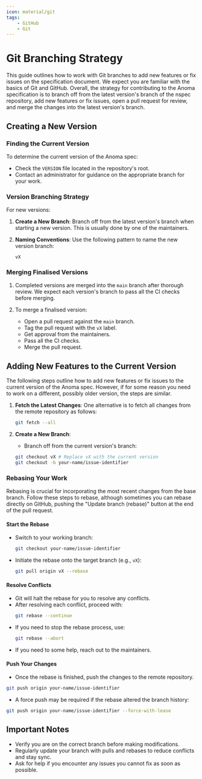 ```yaml
---
icon: material/git
tags:
    - GitHub
    - Git
---
```



# Git Branching Strategy

This guide outlines how to work with Git branches to add new features or fix
issues on the specification document. We expect you are familiar with the basics
of Git and GitHub. Overall, the strategy for contributing to the Anoma
specification is to branch off from the latest version's branch of the nspec
repository, add new features or fix issues, open a pull request for review, and
merge the changes into the latest version's branch.

## Creating a New Version

### Finding the Current Version

To determine the current version of the Anoma spec:

- Check the `VERSION` file located in the repository's root.
- Contact an administrator for guidance on the appropriate branch for your work.

### Version Branching Strategy

For new versions:

1. **Create a New Branch**: Branch off from the latest version's branch when
   starting a new version. This is usually done by one of the maintainers.

2. **Naming Conventions**: Use the following pattern to name the new version branch:

   ```
   vX
   ```

### Merging Finalised Versions

1. Completed versions are merged into the `main` branch after thorough review.
   We expect each version's branch to pass all the CI checks before merging.

2. To merge a finalised version:

   - Open a pull request against the `main` branch.
   - Tag the pull request with the `vX` label.
   - Get approval from the maintainers.
   - Pass all the CI checks.
   - Merge the pull request.

## Adding New Features to the Current Version

The following steps outline how to add new features or fix issues to the current
version of the Anoma spec. However, if for some reason you need to work on a
different, possibly older version, the steps are similar.

1. **Fetch the Latest Changes**: One alternative is to fetch all changes from
   the remote repository as follows:

   ```bash
   git fetch --all
   ```

2. **Create a New Branch**:

   - Branch off from the current version's branch:

    ```bash
    git checkout vX # Replace vX with the current version
    git checkout -b your-name/issue-identifier
    ```

### Rebasing Your Work

Rebasing is crucial for incorporating the most recent changes from the base
branch. Follow these steps to rebase, although sometimes you can rebase
directly on GitHub, pushing the "Update branch (rebase)" button at the end of
the pull request.


#### Start the Rebase

- Switch to your working branch:

    ```bash
    git checkout your-name/issue-identifier
    ```

- Initiate the rebase onto the target branch (e.g., `vX`):

    ```bash
    git pull origin vX --rebase
    ```

#### Resolve Conflicts

- Git will halt the rebase for you to resolve any conflicts.
- After resolving each conflict, proceed with:
    ```bash
    git rebase --continue
    ```
- If you need to stop the rebase process, use:
    ```bash
    git rebase --abort
    ```
- If you need to some help, reach out to the maintainers.

#### Push Your Changes

- Once the rebase is finished, push the changes to the remote repository.

```bash
git push origin your-name/issue-identifier
```

- A force push may be required if the rebase altered the branch history:

```bash
git push origin your-name/issue-identifier --force-with-lease
```

## Important Notes

- Verify you are on the correct branch before making modifications.
- Regularly update your branch with pulls and rebases to reduce conflicts and
  stay sync.
- Ask for help if you encounter any issues you cannot fix as soon as possible.